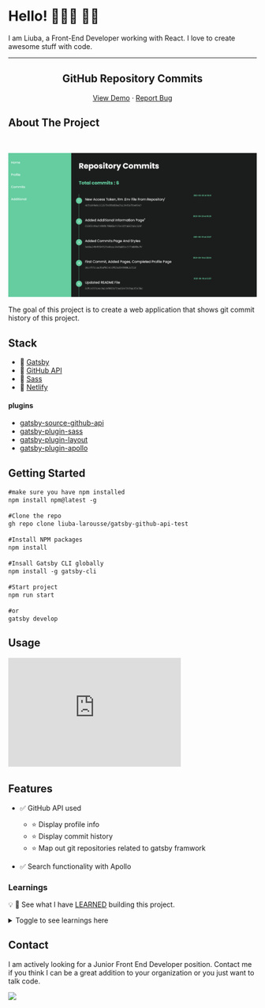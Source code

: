 <!-- @format -->

# Hello! 👩🏻‍🦰 🤙🏻

I am Liuba, a Front-End Developer working with React. I love to create awesome stuff with code.

---

<p align="center">
  <h2 align="center">GitHub Repository Commits</h2>

  <p align="center">
<p align="center">
    <a href="https://gatsby-githubapi-app.netlify.app">View Demo</a>
    ·
     <a href="https://github.com/liuba-larousse/gatsby-github-api-test/issues">Report Bug</a>
</p>
  </p>
</p>

<!-- ABOUT THE PROJECT -->

## About The Project

<br>

![landing page](https://github.com/liuba-larousse/gatsby-github-api-test/blob/main/screenshot.png)

The goal of this project is to create a web application that shows git commit history of this project.

<!--
![landing page](https://github.com/liuba-larousse/gatsby-github-api-test/blob/context-build/instaog1.png) -->

## Stack

<!-- This section should list any major frameworks that you built your project using. Leave any add-ons/plugins for the acknowledgements section. Here are a few examples. -->

- 🧱 [Gatsby](https://reactjs.org/)
- 📒 [GitHub API](https://developer.github.com/v3/)
- 🎨 [Sass](https://sass-lang.com/documentation)
- 🚀 [Netlify](https://www.netlify.com/)

#### plugins

- [gatsby-source-github-api](https://www.gatsbyjs.com/plugins/gatsby-source-github-api/)
- [gatsby-plugin-sass](https://www.gatsbyjs.com/plugins/gatsby-plugin-sass/)
- [gatsby-plugin-layout](https://www.gatsbyjs.com/plugins/gatsby-plugin-layout/?=gatsby%20layout#gatsby-plugin-layout)
- [gatsby-plugin-apollo](https://www.gatsbyjs.com/plugins/gatsby-plugin-apollo/?=gatsby%20apoll)

<!-- GETTING STARTED -->

## Getting Started

<!-- This is an example of how you may give instructions on setting up your project locally.
To get a local copy up and running follow these simple example steps. -->

```
#make sure you have npm installed
npm install npm@latest -g

#Clone the repo
gh repo clone liuba-larousse/gatsby-github-api-test

#Install NPM packages
npm install

#Insall Gatsby CLI globally
npm install -g gatsby-cli

#Start project
npm run start

#or
gatsby develop
```

<!-- USAGE EXAMPLES -->

## Usage

<iframe width="350" height="220" src="https://www.loom.com/embed/6682b7260c9848b5af7e7ddf1c0505e4" frameborder="0" webkitallowfullscreen mozallowfullscreen allowfullscreen></iframe>

<!-- FEATURES-->

## Features

- ✅ GitHub API used

  - ⭐ Display profile info
  - ⭐ Display commit history
  - ⭐ Map out git repositories related to gatsby framwork

- ✅ Search functionality with Apollo

<!-- LEARNINGS -->

### Learnings

💡 📖 See what I have [LEARNED](https://github.com/liuba-larousse/gatsby-github-api-test/blob/dynamic-pages/LEARNINGS.md) building this project.

<details><summary>Toggle to see learnings here</summary>

Here are some things I learned while building this website:

<br>

🌴 Topic

🥥 Tip to remember

🌿 Better code practice

📖 Reading resources

<br>

## Gatsby

- 🥥 used gatsby-plugin-layout for setting consistent layouts across routes

- 🌴 APOLLO
  - 🥥`useLazyQuery() ` function to query on click
  - 🥥`qql` to write the query
  - 🥥 had to run `npm i @apollo/react-hooks`
  - 📖 [More about LazyQuery](https://www.apollographql.com/docs/react/api/react/hooks/#uselazyquery)

## Sass

- 🥥 change `import s from "./header.module.scss"` to `import * as s from "./header.module.scss` due to recent changes
- 🥥 store color varibles in a `global.scss` file for easy reuse

## Git

- 🥥 🌿 store access token in .env file and add .env to .gitignore otherwise github removes token

</details>

## Contact

I am actively looking for a Junior Front End Developer position. Contact me if you think I can be a great addition to your organization or you just want to talk code.

<a href="mailto:liubovkapitulskaya@gmail.com?"><img src="https://img.shields.io/badge/gmail-%23DD0031.svg?&style=for-the-badge&logo=gmail&logoColor=white"/></a>

<!-- ISSUES -->

<!-- CONTRIBUTING -->

<!-- ## Contributing

Contributions are what make the open source community such an amazing place to be learn, inspire, and create. Any contributions you make are **greatly appreciated**.

1. Fork the Project
2. Create your Feature Branch (`git checkout -b feature/NewFeature`)
3. Commit your Changes (`git commit -m 'Add some NewFeature'`)
4. Push to the Branch (`git push origin feature/NewFeature`)
5. Open a Pull Request -->

<!-- ACKNOWLEDGEMENTS -->

<!-- ## Acknowledgements -->
